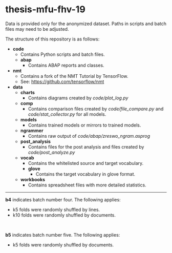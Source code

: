# thesis-mfu-fhv-19

Data is provided only for the anonymized dataset.
Paths in scripts and batch files may need to be adjusted.

The structure of this repository is as follows:

 - **code**
	 - Contains Python scripts and batch files.
	 - **abap**
		 - Contains ABAP reports and classes.
 - **nmt**
	 - Contains a fork of the NMT Tutorial by TensorFlow.
	 - See: https://github.com/tensorflow/nmt
 - **data**
	 - **charts**
		 - Contains diagrams created by *code/plot_log.py*
	 - **comp**
		 - Contains comparison files created by *code/file_compare.py* and *code/stat_collector.py* for all models.
	 - **models**
		 - Contains trained models or mirrors to trained models.
	 - **ngrammer**
		 - Contains raw output of *code/abap/zreswo_ngram.asprog*
	 - **post_analysis**
		 - Contains files for the post analysis and files created by *code/post_analyze.py*
	 - **vocab**
		 - Contains the whitelisted source and target vocabulary.
		 - **glove**
			 - Contains the target vocabulary in glove format.
	 - **workbooks**
		 - Contains spreadsheet files with more detailed statistics.

---
**b4** indicates batch number four. The following applies:
 - k5 folds were randomly shuffled by lines.
 - k10 folds were randomly shuffled by documents.
<br />

**b5** indicates batch number five. The following applies:
 - k5 folds were randomly shuffled by documents.
